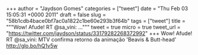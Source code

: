 
+++
author = "Jaydson Gomes"
categories = ["tweet"]
date = "Thu Feb 03 15:05:31 +0000 2011"
draft = false
slug = "58b1cdb4bace0bf7ac0a1822c1be60e293b3f64b"
tags = ["tweet"]
title = """Wow! Afude! RT @sa_vini: ..."""
tweet = true
micro = true
tweet_url = "https://twitter.com/jaydson/status/33179282268372992"
+++
Wow! Afude! RT @sa_vini: MTV confirma retorno da animação 'Beavis & Butt-head' http://glo.bo/hQ1v5w
